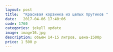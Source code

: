 ```yaml
---
layout: post
title:  "Красивая корзинка из целых прутиков "
date:   2017-04-06 17:40:06
code: 1760
categories: jekyll update
image: image16.jpg
description: объём 14-15 литров, цена-1500р
price: 1 500 р
---
```


